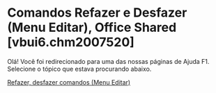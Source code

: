 
# Comandos Refazer e Desfazer (Menu Editar), Office Shared [vbui6.chm2007520]

Olá! Você foi redirecionado para uma das nossas páginas de Ajuda F1. Selecione o tópico que estava procurando abaixo.

[Refazer, desfazer comandos (Menu Editar)](http://msdn.microsoft.com/library/63a4524d-62b9-d97c-e79b-1b38dcdfd073%28Office.15%29.aspx)
